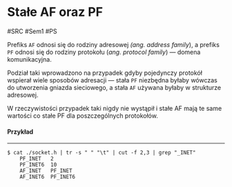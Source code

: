 # Stałe AF oraz PF
#SRC #Sem1 #PS

Prefiks `AF` odnosi się do rodziny adresowej _(ang. address family_), a prefiks `PF` odnosi się do rodziny protokołu (_ang. protocol family_) — domena komunikacyjna.

Podział taki wprowadzono na przypadek gdyby pojedynczy protokół wspierał wiele sposobów adresacji — stała `PF` niezbędna byłaby wówczas do utworzenia gniazda sieciowego, a stała `AF` używana byłaby w strukturze adresowej.

W rzeczywistości przypadek taki nigdy nie wystąpił i stałe AF mają te same wartości co stałe PF dla poszczególnych protokołów.

#### Przykład
---
``` shell
$ cat ./socket.h | tr -s " " "\t" | cut -f 2,3 | grep "_INET"
	PF_INET   2
	PF_INET6  10
	AF_INET   PF_INET
	AF_INET6  PF_INET6
```